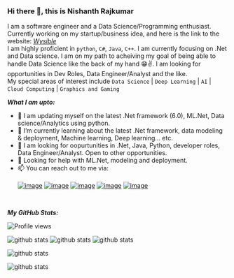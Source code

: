 ### Hi there 👋, this is Nishanth Rajkumar

I am a software engineer and a Data Science/Programming enthusiast. Currently working on my startup/business idea, and here is the link to the website: [_Wysible_](https://wysible.com/)<br />
I am highly proficient in `python`, `C#`, `Java`, `C++`. I am currently focusing on .Net and Data science. I am on my path to acheiving my goal of being able to handle Data Science like the back of my hand 😁✌️. I am looking for opportunities in Dev Roles, Data Engineer/Analyst and the like.<br />
My special areas of interest include `Data Science` | `Deep Learning` | `AI` | `Cloud Computing` | `Graphics and Gaming`<br />

**_What I am upto:_**
- 🔭 I am updating myself on the latest .Net framework (6.0), ML.Net, Data science/Analytics using python.
- 🌱 I’m currently learning about the latest .Net framework, data modeling & deployment, Machine learning, Deep learning... etc.
- 💼 I am looking for oopurtunities in .Net, Java, Python, developer roles, Data Engineer/Analyst. Open to other opportunities.
- 🤔 Looking for help with ML.Net, modeling and deployment.
- 📫 You can reach out to me via: 
<br></br>
[![image](https://img.shields.io/badge/nishrk97@outlook.com-0078D4?style=flat&logo=microsoft-outlook&logoColor=white&link=mailto:nishrk97@outlook.com)](mailto:nishrk97@outlook.com)
[![image](https://img.shields.io/badge/nish@wysible.com-D14836?style=flat&logo=gmail&logoColor=white&link=mailto:nish@wysible.com)](mailto:nish@wysible.com)
[![image](https://img.shields.io/badge/Nishanth_Rajkumar-100000?style=flat&logo=github&logoColor=white&link=https://github.com/NishanthRajkumar)](https://github.com/NishanthRajkumar)
[![image](https://img.shields.io/badge/Nish-E4405F?style=flat&logo=instagram&logoColor=white&link=https://www.instagram.com/nish_rk_97/)](https://www.instagram.com/nish_rk_97/)
[![image](https://img.shields.io/badge/Nish9701-1DA1F2?style=flat&logo=twitter&logoColor=white&link=https://twitter.com/Nish9701)](https://twitter.com/Nish9701)
<br />

**_My GitHub Stats:_**

![Profile views](https://gpvc.arturio.dev/NishanthRajkumar)

![github stats](https://github-readme-stats.vercel.app/api?username=NishanthRajkumar&show_icons=true&hide_border=true)
![github stats](https://github-readme-stats.vercel.app/api/top-langs/?username=NishanthRajkumar)
![github stats](https://github-readme-streak-stats.herokuapp.com/?user=NishanthRajkumar)

![github stats](https://activity-graph.herokuapp.com/graph?username=NishanthRajkumar&theme=minimal)

![github stats](https://github-profile-summary-cards.vercel.app/api/cards/profile-details?username=NishanthRajkumar&theme=vue)
